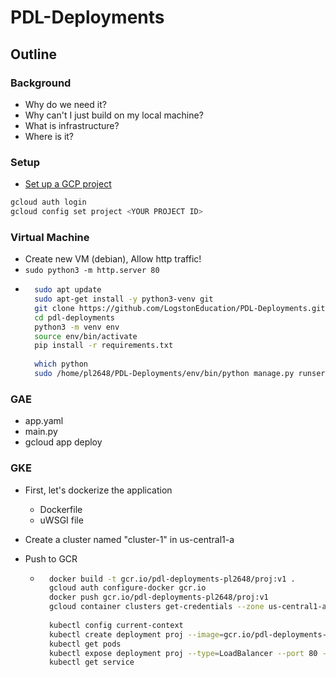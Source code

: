 # PDL-Deployments

## Outline

### Background

- Why do we need it?
- Why can't I just build on my local machine? 
- What is infrastructure?
- Where is it?

### Setup

- [Set up a GCP project](https://docs.google.com/document/d/10o6iFI4R4BacmHsIWn5lEKsJnRL9RG1zEJ4D2qlS8Qs)

```sh
gcloud auth login
gcloud config set project <YOUR PROJECT ID>
```

### Virtual Machine
- Create new VM (debian), Allow http traffic!
- `sudo python3 -m http.server 80`
- ```sh
    sudo apt update
    sudo apt-get install -y python3-venv git
    git clone https://github.com/LogstonEducation/PDL-Deployments.git
    cd pdl-deployments
    python3 -m venv env
    source env/bin/activate
    pip install -r requirements.txt
    
    which python
    sudo /home/pl2648/PDL-Deployments/env/bin/python manage.py runserver 0.0.0.0:80
    ```

### GAE

- app.yaml
- main.py
- gcloud app deploy

### GKE


- First, let's dockerize the application
  - Dockerfile
  - uWSGI file
  
- Create a cluster named "cluster-1" in us-central1-a

- Push to GCR
    - ```sh
        docker build -t gcr.io/pdl-deployments-pl2648/proj:v1 .
        gcloud auth configure-docker gcr.io 
        docker push gcr.io/pdl-deployments-pl2648/proj:v1
        gcloud container clusters get-credentials --zone us-central1-a cluster-1
        
        kubectl config current-context
        kubectl create deployment proj --image=gcr.io/pdl-deployments-pl2648/proj:v1
        kubectl get pods
        kubectl expose deployment proj --type=LoadBalancer --port 80 --target-port 8000
        kubectl get service
        ```
